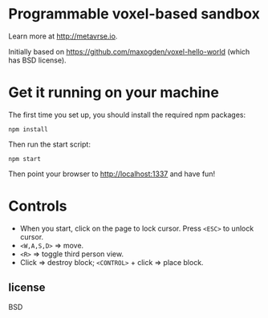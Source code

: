 # Programmable voxel-based sandbox

Learn more at http://metavrse.io.

Initially based on https://github.com/maxogden/voxel-hello-world (which has BSD license).

# Get it running on your machine

The first time you set up, you should install the required npm packages:

```
npm install
```

Then run the start script:

```
npm start
```

Then point your browser to [http://localhost:1337](http://localhost:1337) and have fun!

# Controls
- When you start, click on the page to lock cursor. Press `<ESC>` to unlock cursor.
- `<W,A,S,D>` => move.
- `<R>` => toggle third person view.
- Click => destroy block; `<CONTROL>` + click => place block.

## license

BSD
